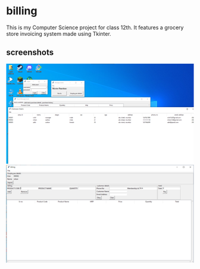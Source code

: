 # billing
This is my Computer Science project for class 12th.
It features a grocery store invoicing system made using Tkinter. 

## screenshots
![1](/assets/1.png)
![2](/assets/2.png)
